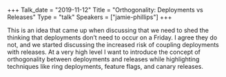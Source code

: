 +++
Talk_date = "2019-11-12"
Title = "Orthogonality: Deployments vs Releases"
Type = "talk"
Speakers = ["jamie-phillips"]
+++

This is an idea that came up when discussing that we need to shed the thinking that deployments don’t need to occur on a Friday. I agree they do not, and we started discussing the increased risk of coupling deployments with releases. At a very high level I want to introduce the concept of orthogonality between deployments and releases while highlighting techniques like ring deployments, feature flags, and canary releases.